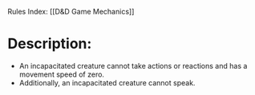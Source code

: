 Rules Index: [[D&D Game Mechanics]]
# Description:
 -  An incapacitated creature cannot take actions or reactions and has a movement speed of zero.
 -  Additionally, an incapacitated creature cannot speak.